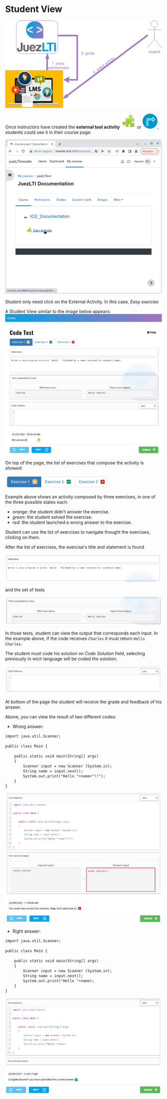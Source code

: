# Student View

![Student View Diagram](../docs/img/studentView/studentViewUsageDiagram.png)

Once instructors have created the **external tool activity** ![](../docs/img/externalTool2.png) or ![](../docs/img/externalTool.png), students could see it in their course page:

![Select External Activity](../docs/img/studentView/selectingExternalActivity.png)

Student only need click on the External Activity. In this case, _Easy exercise_

A Student View similar to the image below appears:
![Student Form Page](../docs/img/studentView/studentViewFormPage.png)

On top of the page, the list of exercises that compose the activity is showed:

![Student View List Exercises](../docs/img/studentView/studentViewListExercises.png)

Example above shows an activity composed by three exercises, in one of the three possible states each:

- _orange_: the student didn't answer the exercise.
- _green_: the student solved the exercise.
- _red_: the student launched a wrong answer to the exercise.

Student can use the list of exercises to navigate thought the exercises, clicking on them.

After the list of exercises, the exercise's title and statement is found

![Student View Title and Statement](../docs/img/studentView/studentViewTitleStatement.png)

and the set of tests

![Student View Set of Tests](../docs/img/studentView/studentViewTests.png)

In those tests, student can view the output that corresponds each input. In the example above, if the code receives `Charles` it must return `Hello Charles`.

The student must code his solution on _Code Solution_ field, selecting previously in wich language will be coded the solution:

![Student View Answer](../docs/img/studentView/studentViewAnswer.png)

At bottom of the page the student will receive the grade and feedback of his answer.

Above, you can view the result of two different codes:

- Wrong answer:

```
import java.util.Scanner;

public class Main {

    public static void main(String[] args)
    {
        Scanner input = new Scanner (System.in);
        String name = input.next();
        System.out.print("Hello "+name+"!!");
    }
}
```
![Student View Wrong Answer](../docs/img/studentView/studentViewWrongAnswer.png)

- Right answer:

```
import java.util.Scanner;

public class Main {

    public static void main(String[] args)
    {
        Scanner input = new Scanner (System.in);
        String name = input.next();
        System.out.print("Hello "+name);
    }
}
```
![Student View Right Answer](../docs/img/studentView/studentViewRightAnswer.png)

